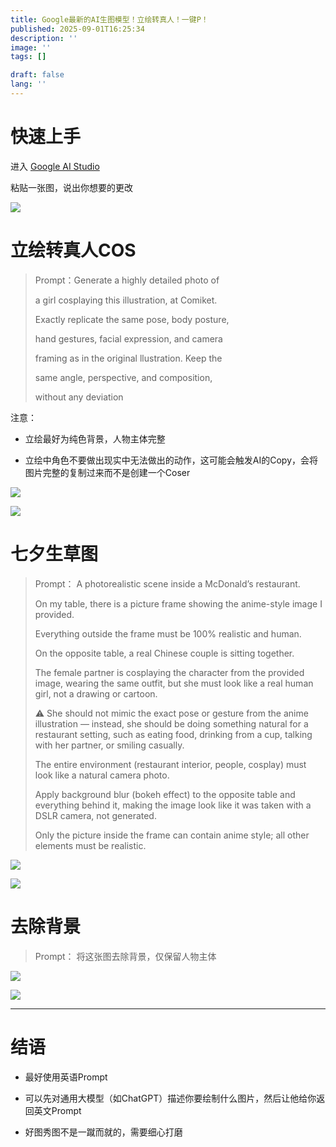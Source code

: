 ```yaml
---
title: Google最新的AI生图模型！立绘转真人！一键P！
published: 2025-09-01T16:25:34
description: ''
image: ''
tags: []

draft: false 
lang: ''
---
```


# 快速上手

进入 [Google AI Studio](https://aistudio.google.com/prompts/new_chat)

粘贴一张图，说出你想要的更改

![](../assets/images/2025-09-01-16-33-14-1dc081b4dcb4eb99fd68c1d97322517a.png)

# 立绘转真人COS

> Prompt：Generate a highly detailed photo of
> 
> a girl cosplaying this illustration, at Comiket.
> 
> Exactly replicate the same pose, body posture,
> 
> hand gestures, facial expression, and camera
> 
> framing as in the original llustration. Keep the
> 
> same angle, perspective, and composition,
> 
> without any deviation 

注意：

- 立绘最好为纯色背景，人物主体完整

- 立绘中角色不要做出现实中无法做出的动作，这可能会触发AI的Copy，会将图片完整的复制过来而不是创建一个Coser

![](../assets/images/2025-09-01-16-34-07-7d28242d1b8c18abf6d6b44f8064abff.png)

![](../assets/images/2025-09-01-16-37-48-572b1752-d279-4fc3-93a4-165a75640d84.png)

# 七夕生草图

> Prompt： A photorealistic scene inside a McDonald’s restaurant.
> 
> On my table, there is a picture frame showing the anime-style image I provided.
> 
> Everything outside the frame must be 100% realistic and human.
> 
> On the opposite table, a real Chinese couple is sitting together.
> 
> The female partner is cosplaying the character from the provided image, wearing the same outfit, but she must look like a real human girl, not a drawing or cartoon.
> 
> ⚠️ She should not mimic the exact pose or gesture from the anime illustration — instead, she should be doing something natural for a restaurant setting, such as eating food, drinking from a cup, talking with her partner, or smiling casually.
> 
> The entire environment (restaurant interior, people, cosplay) must look like a natural camera photo.
> 
> Apply background blur (bokeh effect) to the opposite table and everything behind it, making the image look like it was taken with a DSLR camera, not generated.
> 
> Only the picture inside the frame can contain anime style; all other elements must be realistic.

![](../assets/images/2025-09-01-16-38-35-cfdbd266c99acc5da9bc6d5f4edf57ba.png)

![](../assets/images/2025-09-01-16-39-17-5976a1f7-3f14-4987-aa60-3257b05f8b7b.png)

# 去除背景

> Prompt： 将这张图去除背景，仅保留人物主体

![](../assets/images/2025-09-01-16-39-56-1dc081b4dcb4eb99fd68c1d97322517a.png)

![](../assets/images/2025-09-01-16-40-02-72ff1a60-c98b-443e-b231-e068a0429fb8.png)

---

# 结语

- 最好使用英语Prompt

- 可以先对通用大模型（如ChatGPT）描述你要绘制什么图片，然后让他给你返回英文Prompt

- 好图秀图不是一蹴而就的，需要细心打磨
